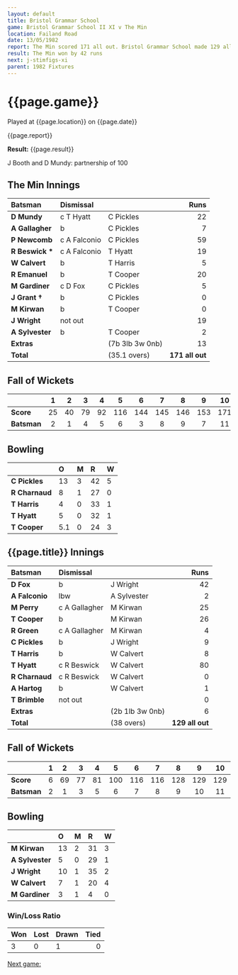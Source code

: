 ```yaml
---
layout: default
title: Bristol Grammar School
game: Bristol Grammar School II XI v The Min
location: Failand Road
date: 13/05/1982
report: The Min scored 171 all out. Bristol Grammar School made 129 all out in reply.
result: The Min won by 42 runs
next: j-stimfigs-xi
parent: 1982 Fixtures
---
```


# {{page.game}}

Played at {{page.location}} on {{page.date}}

{{page.report}}

**Result:** {{page.result}}

J Booth and D Mundy: partnership of 100
 
## The Min Innings

| Batsman | Dismissal |  | Runs |
|:---|:---|---|---:|
| **D Mundy** | c T Hyatt | C Pickles | 22 |
| **A Gallagher** | b | C Pickles | 7 |
| **P Newcomb** | c A Falconio | C Pickles | 59 |
| **R Beswick &#42;** | c A Falconio | T Hyatt | 19 |
| **W Calvert** | b | T Harris | 5 |
| **R Emanuel** | b | T Cooper | 20 |
| **M Gardiner** | c D Fox | C Pickles | 5 |
| **J Grant &#8224;** | b | C Pickles | 0 |
| **M Kirwan** | b | T Cooper | 0 |
| **J Wright** | not out | | 19 |
| **A Sylvester** | b | T Cooper | 2 |
| **Extras** | | (7b 3lb 3w 0nb) | 13 |
| **Total** | | (35.1 overs) | **171 all out** |

## Fall of Wickets

| | 1 | 2 | 3 | 4 | 5 | 6 | 7 | 8 | 9 | 10 |
|---|:---:|:---:|:---:|:---:|:---:|:---:|:---:|:---:|:---:|:---:|
| **Score** | 25 | 40 | 79 | 92 | 116 | 144 | 145 | 146 | 153 | 171 |
| **Batsman** | 2 | 1 | 4 | 5 | 6 | 3 | 8 | 9 | 7 | 11 |

## Bowling

| | O | M | R | W |
|---|:---|:---|:---|:---|
| **C Pickles** | 13 | 3 | 42 | 5 |
| **R Charnaud** | 8 | 1 | 27 | 0 |
| **T Harris** | 4 | 0 | 33 | 1 |
| **T Hyatt** | 5 | 0 | 32 | 1 |
| **T Cooper** | 5.1 | 0 | 24 | 3 |

## {{page.title}} Innings

| Batsman | Dismissal |  | Runs |
|:---|:---|---|---:|
| **D Fox** | b | J Wright | 42 |
| **A Falconio** | lbw | A Sylvester | 2 |
| **M Perry** | c A Gallagher | M Kirwan | 25 |
| **T Cooper** | b | M Kirwan | 26 |
| **R Green** | c A Gallagher | M Kirwan | 4 |
| **C Pickles** | b | J Wright | 9 |
| **T Harris** | b | W Calvert | 8 |
| **T Hyatt** | c R Beswick | W Calvert | 80 |
| **R Charnaud** | c R Beswick | W Calvert | 0 |
| **A Hartog** | b | W Calvert | 1 |
| **T Brimble** | not out | | 0 |
| **Extras** | | (2b 1lb 3w 0nb) | 6 |
| **Total** | | (38 overs) | **129 all out** |

## Fall of Wickets

| | 1 | 2 | 3 | 4 | 5 | 6 | 7 | 8 | 9 | 10 |
|---|:---:|:---:|:---:|:---:|:---:|:---:|:---:|:---:|:---:|:---:|
| **Score** | 6 | 69 | 77 | 81 | 100 | 116 | 116 | 128 | 129 | 129 |
| **Batsman** | 2 | 1 | 3 | 5 | 6 | 7 | 8 | 9 | 10 | 11 |

## Bowling

| | O | M | R | W |
|---|:---|:---|:---|:---|
| **M Kirwan** | 13 | 2 | 31 | 3 |
| **A Sylvester** | 5 | 0 | 29 | 1 |
| **J Wright** | 10 | 1 | 35 | 2 |
| **W Calvert** | 7 | 1 | 20 | 4 |
| **M Gardiner** | 3 | 1 | 4 | 0 |

### Win/Loss Ratio

| Won | Lost | Drawn | Tied |
|:---|:---|:---|---:|
| 3 | 0 | 1 | 0 |

[Next game:]({{page.next}})